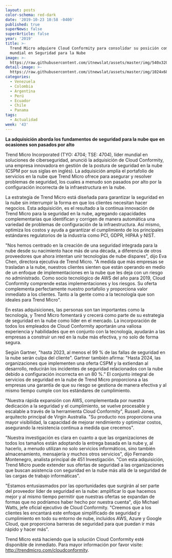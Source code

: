 ```yaml
---
layout: posts
color-schema: red-dark
date: '2019-10-23 10:58 -0400'
published: true
superNews: false
superArticle: false
year: '2019'
title: >-
  Trend Micro adquiere Cloud Conformity para consolidar su posición como líder
  mundial en Seguridad para la Nube
image: >-
  https://raw.githubusercontent.com/itnewslat/assets/master/img/540x320/CheckHand-p.jpg
detail-image: >-
  https://raw.githubusercontent.com/itnewslat/assets/master/img/1024x680/CheckHand-g.jpg
categories:
  - Venezuela
  - Colombia
  - Argentina
  - Perú
  - Ecuador
  - Chile
  - Panama
tags:
  - Actualidad
week: '43'
---
```

**La adquisición aborda los fundamentos de seguridad para la nube que en ocasiones 
son pasados por alto**
 
Trend Micro Incorporated (TYO: 4704; TSE: 4704), líder mundial en soluciones de ciberseguridad, anunció la adquisición de Cloud Conformity, una empresa innovadora en gestión de la postura de seguridad en la nube (CSPM por sus siglas en inglés). La adquisición amplía el portafolio de servicios en la nube que Trend Micro ofrece para asegurar y resolver problemas de seguridad, los cuales a menudo son pasados por alto por la configuración incorrecta de la infraestructura en la nube.
 
La estrategia de Trend Micro está diseñada para garantizar la seguridad en la nube sin interrumpir la forma en que los clientes necesitan hacer negocios. Esta adquisición, es el resultado a la continua innovación de Trend Micro para la seguridad en la nube, agregando capacidades complementarias que identifican y corrigen de manera automática una variedad de problemas de configuración de la infraestructura. Así mismo, optimiza los costos y ayuda a garantizar el cumplimiento de los principales estándares regulatorios de la industria como PCI, GDPR, HIPAA y NIST.
 
"Nos hemos centrado en la creación de una seguridad integrada para la nube desde su nacimiento hace más de una década, a diferencia de otros proveedores que ahora intentan unir tecnologías de nube dispares", dijo Eva Chen, directora ejecutiva de Trend Micro. "A medida que más empresas se trasladan a la nube, nuestros clientes sienten que están operando en medio de un enfoque de implementaciones en la nube que les deja con un riesgo no administrado. Como socio tecnológico de AWS del año para 2019, Cloud Conformity comprende estas implementaciones y los riesgos. Su oferta complementa perfectamente nuestro portafolio y proporciona valor inmediato a los clientes. Tanto a la gente como a la tecnología que son ideales para Trend Micro".
 
En estas adquisiciones, las personas son tan importantes como la tecnología, y Trend Micro fomentará y crecerá como parte de su estrategia de seguridad en la nube como líder en el mercado. La incorporación de todos los empleados de Cloud Conformity aportarán una valiosa experiencia y habilidades que en conjunto con la tecnología, ayudarán a las empresas a construir un red en la nube más efectiva, y no solo de forma segura.
 
Según Gartner, "hasta 2023, al menos el 99 % de las fallas de seguridad en la nube serán culpa del cliente". Gartner también afirma: "Hasta 2024, las organizaciones que implementen una oferta CSPM y la extiendan al desarrollo, reducirán los incidentes de seguridad relacionados con la nube debido a configuración incorrecta en un 80 %.” El conjunto integral de servicios de seguridad en la nube de Trend Micro proporciona a las empresas una garantía de que su riesgo se gestiona de manera efectiva y al mismo tiempo cumple con los estándares de cumplimiento.
 
"Nuestra rápida expansión con AWS, complementada por nuestra dedicación a la seguridad y el cumplimiento, se vuelve procesable y escalable a través de la herramienta Cloud Conformity", Russell Jones, arquitecto principal de Virgin Australia. "Su producto nos proporciona una mayor visibilidad, la capacidad de mejorar rendimiento y optimizar costos, asegurando la resistencia continua a medida que crecemos".
 
"Nuestra investigación es clara en cuanto a que las organizaciones de todos los tamaños están adoptando la entrega basada en la nube y, al hacerlo, a menudo utilizan no solo servicios informáticos, sino también almacenamiento, mensajería y muchos otros servicios", dijo Fernando Montenegro, analista principal de 451 Investigación. "Con esta adquisición, Trend Micro puede extender sus ofertas de seguridad a las organizaciones que buscan asistencia con seguridad en la nube más allá de la seguridad de las cargas de trabajo informáticas".
 
"Estamos entusiasmados por las oportunidades que surgirán al ser parte del proveedor líder de seguridad en la nube: amplificar lo que hacemos mejor y al mismo tiempo permitir que nuestras ofertas se expandan de formas que no podríamos haber hecho por nuestra cuenta", dijo Michael Watts, jefe oficial ejecutivo de Cloud Conformity. "Creemos que a los clientes les encantará este enfoque simplificado de seguridad y cumplimiento en todo su entorno de nube, incluidos AWS, Azure y Google Cloud, que proporciona barreras de seguridad para que puedan ir más rápido y hacer más".
 
Trend Micro está haciendo que la solución Cloud Conformity esté disponible de inmediato. Para mayor información por favor visite: http://trendmicro.com/cloudconformity.